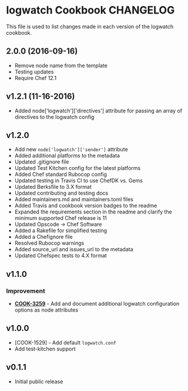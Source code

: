 # logwatch Cookbook CHANGELOG

This file is used to list changes made in each version of the logwatch cookbook.

## 2.0.0 (2016-09-16)

- Remove node name from the template
- Testing updates
- Require Chef 12.1

## v1.2.1 (11-16-2016)

- Added node['logwatch']['directives'] attribute for passing an array of directives to the logwatch config

## v1.2.0

- Add new `node['logwatch']['sender']` attribute
- Added additional platforms to the metadata
- Updated .gitignore file
- Updated Test Kitchen config for the latest platforms
- Added Chef standard Rubocop config
- Updated testing in Travis CI to use ChefDK vs. Gems
- Updated Berksfile to 3.X format
- Updated contributing and testing docs
- Added maintainers.md and maintainers.toml files
- Added Travis and cookbook version badges to the readme
- Expanded the requirements section in the readme and clarify the minimum supported Chef release is 11
- Updated Opscode -> Chef Software
- Added a Rakefile for simplified testing
- Added a Chefignore file
- Resolved Rubocop warnings
- Added source_url and issues_url to the metadata
- Updated Chefspec tests to 4.X format

## v1.1.0

### Improvement

- **[COOK-3259](https://tickets.chef.io/browse/COOK-3259)** - Add and document additional logwatch configuration options as node attributes

## v1.0.0

- [COOK-1529] - Add default `logwatch.conf`
- Add test-kitchen support

## v0.1.1

- Initial public release
